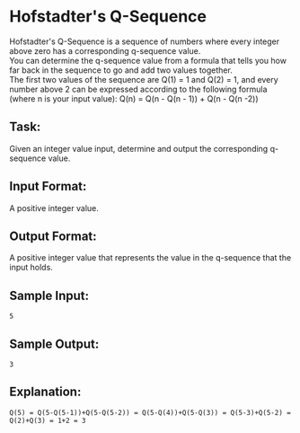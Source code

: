 ﻿# Hofstadter's Q-Sequence  

Hofstadter's Q-Sequence is a sequence of numbers where every integer above zero has a corresponding q-sequence value.  
You can determine the q-sequence value from a formula that tells you how far back in the sequence to go and add two values together.  
The first two values of the sequence are Q(1) = 1 and Q(2) = 1, and every number above 2 can be expressed according to the following formula (where n is your input value): Q(n) = Q(n - Q(n - 1)) + Q(n - Q(n -2))
 
## Task: 
Given an integer value input, determine and output the corresponding q-sequence value.

## Input Format: 
A positive integer value.

## Output Format: 
A positive integer value that represents the value in the q-sequence that the input holds.

## Sample Input: 
```
5
```
## Sample Output: 
```
3
```
## Explanation: 
```
Q(5) = Q(5-Q(5-1))+Q(5-Q(5-2)) = Q(5-Q(4))+Q(5-Q(3)) = Q(5-3)+Q(5-2) = Q(2)+Q(3) = 1+2 = 3
```